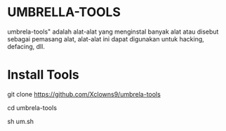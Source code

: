# UMBRELLA-TOOLS
umbrela-tools" adalah alat-alat yang menginstal banyak alat atau disebut sebagai pemasang alat, alat-alat ini dapat digunakan untuk hacking, defacing, dll.

# Install Tools
git clone https://github.com/Xclowns9/umbrela-tools

cd umbrela-tools

sh um.sh
